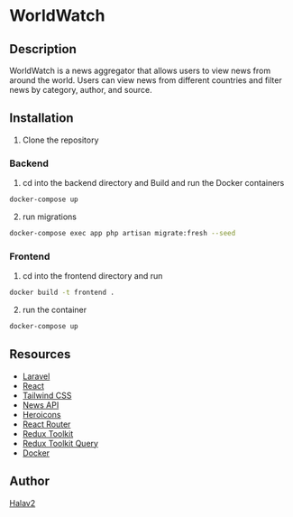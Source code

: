# WorldWatch

## Description

WorldWatch is a news aggregator that allows users to view news from around the world. Users can view news from different countries and filter news by category, author, and source.

## Installation

1. Clone the repository

### Backend

1. cd into the backend directory and Build and run the Docker containers
```bash
docker-compose up 
```

2. run migrations
```bash
docker-compose exec app php artisan migrate:fresh --seed
```

### Frontend

1. cd into the frontend directory and run
```bash
docker build -t frontend .
```

2. run the container
```bash
docker-compose up 
```

## Resources

- [Laravel](https://laravel.com/)
- [React](https://reactjs.org/)
- [Tailwind CSS](https://tailwindcss.com/)
- [News API](https://newsapi.org/)
- [Heroicons](https://heroicons.com/)
- [React Router](https://reactrouter.com/)
- [Redux Toolkit](https://redux-toolkit.js.org/)
- [Redux Toolkit Query](https://redux-toolkit.js.org/rtk-query/overview)
- [Docker](https://www.docker.com/)

## Author

[Halav2](https://github.com/Halazv2)



